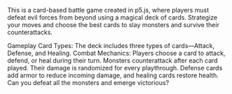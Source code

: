 This is a card-based battle game created in p5.js, where players must defeat evil forces from beyond using a magical deck of cards. Strategize your moves and choose the best cards to slay monsters and survive their counterattacks.

Gameplay
Card Types: The deck includes three types of cards—Attack, Defense, and Healing.
Combat Mechanics:
Players choose a card to attack, defend, or heal during their turn.
Monsters counterattack after each card played. Their damage is randomized for every playthrough.
Defense cards add armor to reduce incoming damage, and healing cards restore health.
Can you defeat all the monsters and emerge victorious?

